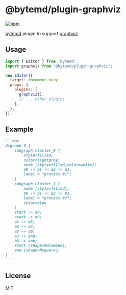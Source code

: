 # @bytemd/plugin-graphviz

[![npm](https://img.shields.io/npm/v/@bytemd/plugin-graphviz.svg)](https://npm.im/@bytemd/plugin-graphviz)

[bytemd](https://github.com/bytedance/bytemd) plugin to support [graphviz](https://www.graphviz.org/)

## Usage

```js
import { Editor } from 'bytemd';
import graphviz from '@bytemd/plugin-graphviz';

new Editor({
  target: document.body,
  props: {
    plugins: [
      graphviz(),
      // ... other plugins
    ],
  },
});
```

## Example

````md
```dot
digraph G {
	subgraph cluster_0 {
		style=filled;
		color=lightgrey;
		node [style=filled,color=white];
		a0 -> a1 -> a2 -> a3;
		label = "process #1";
	}
	subgraph cluster_1 {
		node [style=filled];
		b0 -> b1 -> b2 -> b3;
		label = "process #2";
		color=blue
	}
	start -> a0;
	start -> b0;
	a1 -> b3;
	b2 -> a3;
	a3 -> a0;
	a3 -> end;
	b3 -> end;
	start [shape=Mdiamond];
	end [shape=Msquare];
}
```
````

## License

MIT
